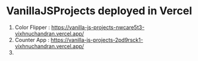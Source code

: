 # VanillaJSProjects deployed in Vercel

1. Color Flipper : https://vanilla-js-projects-nwcare5t3-vixhnuchandran.vercel.app/
2. Counter App : https://vanilla-js-projects-2pd9rsck1-vixhnuchandran.vercel.app/
3. 
